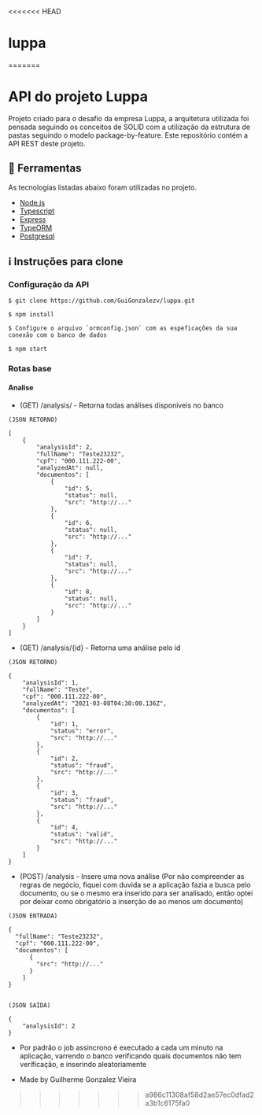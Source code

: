 <<<<<<< HEAD
# luppa
=======
# API do projeto Luppa

Projeto criado para o desafio da empresa Luppa, a arquitetura utilizada foi pensada seguindo os conceitos de SOLID com a utilização da estrutura de pastas seguindo o modelo package-by-feature.
Este repositório contém a API REST deste projeto.


## :rocket: Ferramentas
As tecnologias listadas abaixo foram utilizadas no projeto.
- [Node.js](https://nodejs.org/en/)
- [Typescript](https://www.typescriptlang.org)
- [Express](https://expressjs.com/pt-br/)
- [TypeORM](http://knexjs.org)
- [Postgresql](https://www.postgresql.org)

## :information_source: Instruções para clone
### Configuração da API
```git
$ git clone https://github.com/GuiGonzalezv/luppa.git

$ npm install

$ Configure o arquivo `ormconfig.json` com as espeficações da sua conexão com o banco de dados

$ npm start
```
### Rotas base
#### Analise
- (GET) /analysis/  - Retorna todas análises disponiveis no banco
```
(JSON RETORNO)

[ 
    {
        "analysisId": 2,
        "fullName": "Teste23232",
        "cpf": "000.111.222-00",
        "analyzedAt": null,
        "documentos": [
            {
                "id": 5,
                "status": null,
                "src": "http://..."
            },
            {
                "id": 6,
                "status": null,
                "src": "http://..."
            },
            {
                "id": 7,
                "status": null,
                "src": "http://..."
            },
            {
                "id": 8,
                "status": null,
                "src": "http://..."
            }
        ]
    }
]
```

- (GET) /analysis/{id} - Retorna uma análise pelo id
```
(JSON RETORNO) 

{
    "analysisId": 1,
    "fullName": "Teste",
    "cpf": "000.111.222-00",
    "analyzedAt": "2021-03-08T04:30:00.136Z",
    "documentos": [
        {
            "id": 1,
            "status": "error",
            "src": "http://..."
        },
        {
            "id": 2,
            "status": "fraud",
            "src": "http://..."
        },
        {
            "id": 3,
            "status": "fraud",
            "src": "http://..."
        },
        {
            "id": 4,
            "status": "valid",
            "src": "http://..."
        }
    ]
}
```
- (POST) /analysis - Insere uma nova análise (Por não compreender as regras de negócio, fiquei com duvida se a aplicação fazia a busca pelo documento, ou se o mesmo era inserido para ser analisado, então optei por deixar como obrigatório a inserção de ao menos um documento)
```
(JSON ENTRADA)

{
  "fullName": "Teste23232",
  "cpf": "000.111.222-00",
  "documentos": [
      {
        "src": "http://..."
      }
    ]
}


(JSON SAÍDA)

{
    "analysisId": 2
}
``` 

- Por padrão o job assincrono é executado a cada um minuto na aplicação, varrendo o banco verificando quais documentos não tem verificação, e inserindo aleatoriamente

- Made by Guilherme Gonzalez Vieira

>>>>>>> a986c11308af58d2ae57ec0dfad2a3b1c6175fa0

